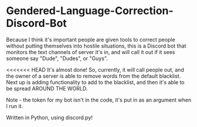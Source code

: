 # Gendered-Language-Correction-Discord-Bot

Because I think it's important people are given tools to correct people without putting themselves into hostile situations, this is a Discord bot that monitors the text channels of server it's in, and will call it out if it sees someone say "Dude", "Dudes", or "Guys".

<<<<<<< HEAD
It's almost done! So, currently, it will call people out, and the owner of a server is able to remove words from the default 
blacklist. Next up is adding functionality to add to the blacklist, and then it's able to be spread AROUND THE WORLD.

Note - the token for my bot isn't in the code, it's put in as an argument when I run it.

Written in Python, using discord.py!


